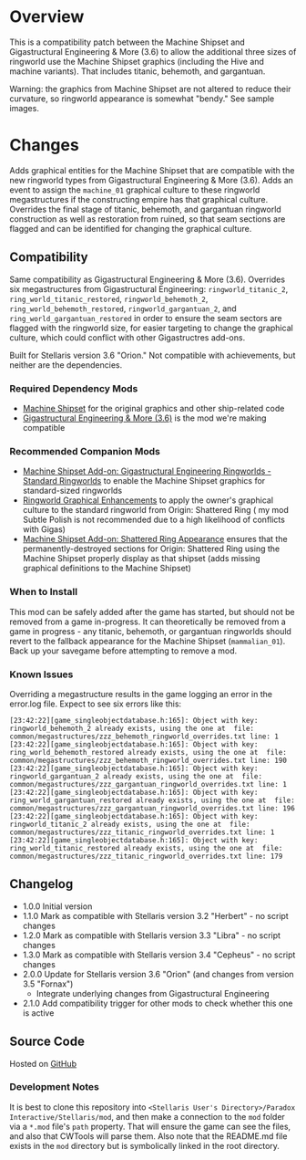 # Overview

This is a compatibility patch between the Machine Shipset and Gigastructural Engineering & More (3.6) to allow the additional three sizes of ringworld use the Machine Shipset graphics (including the Hive and machine variants).  That includes titanic, behemoth, and gargantuan.

Warning: the graphics from Machine Shipset are not altered to reduce their curvature, so ringworld appearance is somewhat "bendy."  See sample images.

# Changes

Adds graphical entities for the Machine Shipset that are compatible with the new ringworld types from Gigastructural Engineering & More (3.6).  Adds an event to assign the `machine_01` graphical culture to these ringworld megastructures if the constructing empire has that graphical culture.  Overrides the final stage of titanic, behemoth, and gargantuan ringworld construction as well as restoration from ruined, so that seam sections are flagged and can be identified for changing the graphical culture.

## Compatibility

Same compatibility as Gigastructural Engineering & More (3.6).  Overrides six megastructures from Gigastructural Engineering: `ringworld_titanic_2`, `ring_world_titanic_restored`, `ringworld_behemoth_2`, `ring_world_behemoth_restored`, `ringworld_gargantuan_2`, and `ring_world_gargantuan_restored` in order to ensure the seam sectors are flagged with the ringworld size, for easier targeting to change the graphical culture, which could conflict with other Gigastructres add-ons.

Built for Stellaris version 3.6 "Orion."  Not compatible with achievements, but neither are the dependencies.

### Required Dependency Mods

* [Machine Shipset](https://steamcommunity.com/sharedfiles/filedetails/?id=2077186491) for the original graphics and other ship-related code
* [Gigastructural Engineering & More (3.6)](https://steamcommunity.com/sharedfiles/filedetails/?id=1121692237) is the mod we're making compatible

### Recommended Companion Mods

* [Machine Shipset Add-on: Gigastructural Engineering Ringworlds - Standard Ringworlds](https://steamcommunity.com/sharedfiles/filedetails/?id=2644466861) to enable the Machine Shipset graphics for standard-sized ringworlds
* [Ringworld Graphical Enhancements](https://steamcommunity.com/sharedfiles/filedetails/?id=2628518102) to apply the owner's graphical culture to the standard ringworld from Origin: Shattered Ring ( my mod Subtle Polish is not recommended due to a high likelihood of conflicts with Gigas)
* [Machine Shipset Add-on: Shattered Ring Appearance](https://steamcommunity.com/sharedfiles/filedetails/?id=2628980994) ensures that the permanently-destroyed sections for Origin: Shattered Ring using the Machine Shipset properly display as that shipset (adds missing graphical definitions to the Machine Shipset)

### When to Install

This mod can be safely added after the game has started, but should not be removed from a game in-progress.  It can theoretically be removed from a game in progress - any titanic, behemoth, or gargantuan ringworlds should revert to the fallback appearance for the Machine Shipset (`mammalian_01`).  Back up your savegame before attempting to remove a mod.

### Known Issues

Overriding a megastructure results in the game logging an error in the error.log file.  Expect to see six errors like this:

```
[23:42:22][game_singleobjectdatabase.h:165]: Object with key: ringworld_behemoth_2 already exists, using the one at  file: common/megastructures/zzz_behemoth_ringworld_overrides.txt line: 1
[23:42:22][game_singleobjectdatabase.h:165]: Object with key: ring_world_behemoth_restored already exists, using the one at  file: common/megastructures/zzz_behemoth_ringworld_overrides.txt line: 190
[23:42:22][game_singleobjectdatabase.h:165]: Object with key: ringworld_gargantuan_2 already exists, using the one at  file: common/megastructures/zzz_gargantuan_ringworld_overrides.txt line: 1
[23:42:22][game_singleobjectdatabase.h:165]: Object with key: ring_world_gargantuan_restored already exists, using the one at  file: common/megastructures/zzz_gargantuan_ringworld_overrides.txt line: 196
[23:42:22][game_singleobjectdatabase.h:165]: Object with key: ringworld_titanic_2 already exists, using the one at  file: common/megastructures/zzz_titanic_ringworld_overrides.txt line: 1
[23:42:22][game_singleobjectdatabase.h:165]: Object with key: ring_world_titanic_restored already exists, using the one at  file: common/megastructures/zzz_titanic_ringworld_overrides.txt line: 179
```

## Changelog

* 1.0.0 Initial version
* 1.1.0 Mark as compatible with Stellaris version 3.2 "Herbert" - no script changes
* 1.2.0 Mark as compatible with Stellaris version 3.3 "Libra" - no script changes
* 1.3.0 Mark as compatible with Stellaris version 3.4 "Cepheus" - no script changes
* 2.0.0 Update for Stellaris version 3.6 "Orion" (and changes from version 3.5 "Fornax")
    * Integrate underlying changes from Gigastructural Engineering
* 2.1.0 Add compatibility trigger for other mods to check whether this one is active

## Source Code

Hosted on [GitHub](https://github.com/corsairmarks/machine_shipset_gigastructures_ringworld_additional_compatibility)

### Development Notes

It is best to clone this repository into `<Stellaris User's Directory>/Paradox Interactive/Stellaris/mod`, and then make a connection to the `mod` folder via a `*.mod` file's `path` property.  That will ensure the game can see the files, and also that CWTools will parse them.  Also note that the README.md file exists in the `mod` directory but is symbolically linked in the root directory.